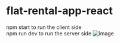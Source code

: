 # flat-rental-app-react

npm start to run the client side 
<br>
npm run dev to run the server side
![image](https://github.com/mrgaysina/flat-rental-app-react/blob/main/airbnb.gif)
